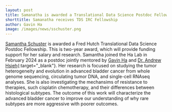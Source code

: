 ```yaml
---
layout: post
title: Samanatha is awarded a Translational Data Science Postdoc Fellowship
shorttitle: Samanatha receives TDS IRC Fellowship
author: Gavin Ha
image: /images/news/sschuster.png
---
```


[Samantha Schuster](/people/postdoc/Samantha-Schuster) is awarded a Fred Hutch Translational Data Science Postdoc Fellowship. This is two-year award, which will provide funding support for her salary and research. Samantha joined the Ha Lab in February 2024 as a postdoc jointly mentored by [Gavin Ha](/people/Gavin-Ha/) and [Dr. Andrew Hsieh](https://research.fredhutch.org/hsieh/en.html){:target="_blank"}. Her research is focused on studying the tumor heterogeneity and evolution in advanced bladder cancer from whole genome sequencing, circulating tumor DNA, and single-cell RNAseq analyses. She is also investigating the mechansims of resistance to therapies, such cisplatin chemotherapy, and their differences between histological subtypes. The outcome of this work will characterize the advanced bladder cancer to improve our understanding of why rare subtypes are more aggressive with poorer outcomes. 